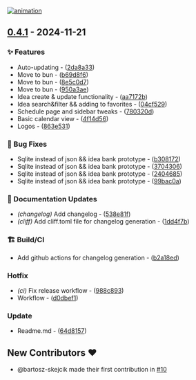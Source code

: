 [![animation](https://raw.githubusercontent.com/orhun/git-cliff/main/website/static/img/git-cliff-anim.gif)](https://git-cliff.org)

## [0.4.1](https://github.com/bartosz-skejcik/content-planner/compare/content-manager-v0.4.0..v0.4.1) - 2024-11-21

### ✨ Features

- Auto-updating - ([2da8a33](https://github.com/bartosz-skejcik/content-planner/commit/2da8a333d6546f2a06d64dbf11b0d0efa4a98718))
- Move to bun - ([b69d8f6](https://github.com/bartosz-skejcik/content-planner/commit/b69d8f65a12ca2e73961b5167272aab974582667))
- Move to bun - ([8e5c0d7](https://github.com/bartosz-skejcik/content-planner/commit/8e5c0d7bdf625853f26c67475538c4e3b4c52a97))
- Move to bun - ([950a3ae](https://github.com/bartosz-skejcik/content-planner/commit/950a3ae33c0409f48cdb0ce3def7fddcaabe2bb4))
- Idea create & update functionality - ([aa7172b](https://github.com/bartosz-skejcik/content-planner/commit/aa7172b6dd61c1bfe618b315ae383605e0b39f7e))
- Idea search&filter && adding to favorites - ([04cf529](https://github.com/bartosz-skejcik/content-planner/commit/04cf52978f52b172a8d3d64b3196ccba11f7e6f5))
- Schedule page and sidebar tweaks - ([780320d](https://github.com/bartosz-skejcik/content-planner/commit/780320d15f64ac9eef7c173c34c85a0e1330e9b6))
- Basic calendar view - ([4f14d56](https://github.com/bartosz-skejcik/content-planner/commit/4f14d56ef15115a16c98200244de3582894d3c20))
- Logos - ([863e531](https://github.com/bartosz-skejcik/content-planner/commit/863e5315269204d546ff9f3433d9166b380d16d1))

### 🐛 Bug Fixes

- Sqlite instead of json && idea bank prototype - ([b308172](https://github.com/bartosz-skejcik/content-planner/commit/b3081728a0c5313fa593a387a097c203f4122b8a))
- Sqlite instead of json && idea bank prototype - ([3704306](https://github.com/bartosz-skejcik/content-planner/commit/37043069df693e26ccf89788e83441f28e73dfde))
- Sqlite instead of json && idea bank prototype - ([2404685](https://github.com/bartosz-skejcik/content-planner/commit/2404685285d906406a151995d82beeb2e0f41426))
- Sqlite instead of json && idea bank prototype - ([99bac0a](https://github.com/bartosz-skejcik/content-planner/commit/99bac0a220d7e82d5479311eed57f101cca9019f))

### 📖 Documentation Updates

- *(changelog)* Add changelog - ([538e81f](https://github.com/bartosz-skejcik/content-planner/commit/538e81f85559e46682cc66fe5e83300d279ec5ef))
- *(cliff)* Add cliff.toml file for changelog generation - ([1dd4f7b](https://github.com/bartosz-skejcik/content-planner/commit/1dd4f7bad2d5879f6bb59adcb42f15198a5e034d))

### 🏗️ Build/CI

- Add github actions for changelog generation - ([b2a18ed](https://github.com/bartosz-skejcik/content-planner/commit/b2a18edae1a0dd961b46bca036e351d5d0898ea7))

### Hotfix

- *(ci)* Fix release workflow - ([988c893](https://github.com/bartosz-skejcik/content-planner/commit/988c8931b90cc6b96a2966cc00e30af2527ed490))
- Workflow - ([d0dbef1](https://github.com/bartosz-skejcik/content-planner/commit/d0dbef127e643a311eb6c6248226bacba68bafb7))

### Update

- Readme.md - ([64d8157](https://github.com/bartosz-skejcik/content-planner/commit/64d815756a38751bf830799f5baf17d381a100fb))

## New Contributors ❤️

* @bartosz-skejcik made their first contribution in [#10](https://github.com/bartosz-skejcik/content-planner/pull/10)

<!-- generated by git-cliff -->
